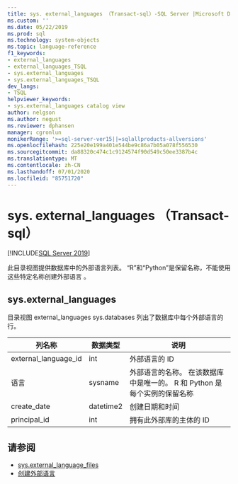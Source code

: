 ```yaml
---
title: sys. external_languages （Transact-sql）-SQL Server |Microsoft Docs
ms.custom: ''
ms.date: 05/22/2019
ms.prod: sql
ms.technology: system-objects
ms.topic: language-reference
f1_keywords:
- external_languages
- external_languages_TSQL
- sys.external_languages
- sys.external_languages_TSQL
dev_langs:
- TSQL
helpviewer_keywords:
- sys.external_languages catalog view
author: nelgson
ms.author: negust
ms.reviewer: dphansen
manager: cgronlun
monikerRange: '>=sql-server-ver15||=sqlallproducts-allversions'
ms.openlocfilehash: 225e20e199a401e544be9c86a7b05a078f556530
ms.sourcegitcommit: da88320c474c1c9124574f90d549c50ee3387b4c
ms.translationtype: MT
ms.contentlocale: zh-CN
ms.lasthandoff: 07/01/2020
ms.locfileid: "85751720"
---
```

# <a name="sysexternal_languages-transact-sql"></a>sys. external_languages （Transact-sql）
[!INCLUDE[SQL Server 2019](../../includes/applies-to-version/sqlserver2019.md)]

此目录视图提供数据库中的外部语言列表。 “R”和“Python”是保留名称，不能使用这些特定名称创建外部语言   。

## <a name="sysexternal_languages"></a>sys.external_languages

目录视图 external_languages sys.databases 列出了数据库中每个外部语言的行。

|列名称 |数据类型 | 说明|
|------|------|------|
|external_language_id |int | 外部语言的 ID|
|语言 |sysname |外部语言的名称。 在该数据库中是唯一的。 R 和 Python 是每个实例的保留名称|
|create_date |datetime2 |创建日期和时间|
|principal_id |int |拥有此外部库的主体的 ID|

## <a name="see-also"></a>请参阅  

+ [sys.external_language_files](sys-external-language-files-transact-sql.md)  
+ [创建外部语言](../../t-sql/statements/create-external-language-transact-sql.md) 
